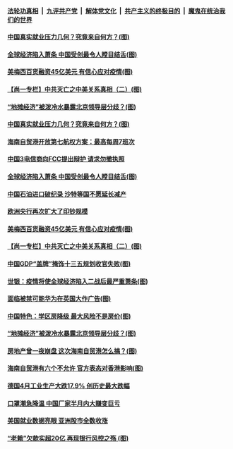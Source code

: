 ####  [法轮功真相](../../../../basic/blob/master/README.md?t=06092231) &nbsp;|&nbsp; [九评共产党](../../../../9ping.md/blob/master/README.md?t=06092231) &nbsp;|&nbsp; [解体党文化](../../../../jtdwh.md/blob/master/README.md?t=06092231)  &nbsp;|&nbsp; [共产主义的终极目的](../../../../gczydzjmd.md/blob/master/README.md?t=06092231) &nbsp;|&nbsp; [魔鬼在统治我们的世界](../../../../mgztzwmdsj.md/blob/master/README.md?t=06092231) 

#### [中国真实就业压力几何？究竟来自何方？(图)](../pages/p5/935996.md?t=06092231) 

#### [全球经济陷入萧条 中国受创最令人瞠目结舌(图)](../pages/p5/935992.md?t=06092231) 

#### [美梅西百货融资45亿美元 有信心应对疫情(图)](../pages/p5/935911.md?t=06092231) 

#### [【尚一专栏】中共灭亡之中美关系真相（二）(图)](../pages/p5/935916.md?t=06092231) 


#### [“地摊经济”被泼冷水暴露北京领导层分歧？(图)](../pages/p5/935909.md?t=06092231) 

#### [中国真实就业压力几何？究竟来自何方？(图)](../pages/p5/935996.md?t=06092231) 

#### [海南自贸港开放第七航权方案：最高每周7班次](../pages/p5/935994.md?t=06092231) 

#### [中国3电信商向FCC提出辩护 请求勿撤执照](../pages/p5/935993.md?t=06092231) 

#### [全球经济陷入萧条 中国受创最令人瞠目结舌(图)](../pages/p5/935992.md?t=06092231) 

#### [中国石油进口破纪录 沙特等国不愿延长减产](../pages/p5/935990.md?t=06092231) 

#### [欧洲央行再次扩大了印钞规模](../pages/p5/935988.md?t=06092231) 

#### [美梅西百货融资45亿美元 有信心应对疫情(图)](../pages/p5/935911.md?t=06092231) 

#### [【尚一专栏】中共灭亡之中美关系真相（二）(图)](../pages/p5/935916.md?t=06092231) 

#### [中国GDP“盖牌”掩饰十三五规划收官失败(图)](../pages/p5/935914.md?t=06092231) 


#### [世银：疫情将使全球经济陷入二战后最严重萧条(图)](../pages/p5/935912.md?t=06092231) 

#### [面临被禁可能华为在英国大作广告(图)](../pages/p5/935910.md?t=06092231) 

#### [中国特色：学区房降级 最大风险不是房价(图)](../pages/p5/935893.md?t=06092231) 

#### [“地摊经济”被泼冷水暴露北京领导层分歧？(图)](../pages/p5/935909.md?t=06092231) 

#### [房地产曾一夜崩盘 这次海南自贸港怎么搞？(图)](../pages/p5/935881.md?t=06092231) 

#### [海南自贸港有六个不允许 官方表态对香港影响(图)](../pages/p5/935874.md?t=06092231) 

#### [德国4月工业生产大跌17.9% 创历史最大跌幅](../pages/p5/935870.md?t=06092231) 

#### [口罩潮急降温 中国厂家半月内大赚变巨亏](../pages/p5/935869.md?t=06092231) 

#### [美国就业数据亮眼 亚洲股市全数收涨](../pages/p5/935868.md?t=06092231) 

#### [“老赖”欠款实超20亿 再现银行风控之殇&nbsp;(图)](../pages/p5/935843.md?t=06092231) 

